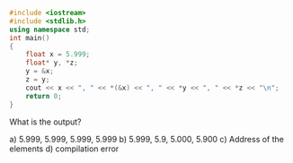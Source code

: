 ```cpp
#include <iostream> 
#include <stdlib.h> 
using namespace std; 
int main() 
{ 
	float x = 5.999; 
	float* y, *z; 
	y = &x; 
	z = y; 
	cout << x << ", " << *(&x) << ", " << *y << ", " << *z << "\n"; 
	return 0; 
} 
```
What is the output?

a) 5.999, 5.999, 5.999, 5.999
b) 5.999, 5.9, 5.000, 5.900
c) Address of the elements
d) compilation error
